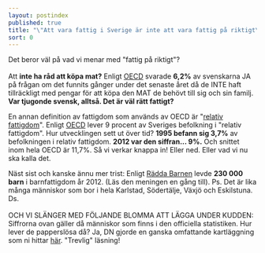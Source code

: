 ```yaml
---
layout: postindex
published: true
title: "\"Att vara fattig i Sverige är inte att vara fattig på riktigt\""
sort: 0
---
```







Det beror väl på vad vi menar med "fattig på riktigt"? <br><br>Att **inte ha råd att köpa mat?** Enligt [OECD](http://www.oecd.org/els/soc/OECD2014-SocietyAtAGlance2014.pdf "OECD - Society at a glance 2014") svarade **6,2%** av svenskarna JA på frågan om det funnits gånger under det senaste året då de INTE haft tillräckligt med pengar för att köpa den MAT de behövt till sig och sin familj. **Var tjugonde svensk, alltså. Det är väl rätt fattigt?**

En annan definition av fattigdom som används av OECD är "[relativ fattigdom](http://www.oecd-ilibrary.org/sites/factbook-2010-en/11/02/02/index.html?itemId=/content/chapter/factbook-2010-89-en)". Enligt [OECD](http://www.oecd.org/social/inequality.htm "OECD - Inequality") lever 9 procent av Sveriges befolkning i "relativ fattigdom". Hur utvecklingen sett ut över tid? **1995 befann sig 3,7%** av befolkningen i relativ fattigdom. **2012 var den siffran... 9%.** Och snittet inom hela OECD är 11,7%. Så vi verkar knappa in! Eller ned. Eller vad vi nu ska kalla det.

Näst sist och kanske ännu mer trist: Enligt [Rädda Barnen](https://www.raddabarnen.se/Documents/vad-vi-gor/sverige/samhallets-ansvar/barnfattigdom/rb_fattigdom_2014_klar2_webb_.pdf) levde **230 000 barn** i barnfattigdom år 2012. (Läs den meningen en gång till). Ps. Det är lika många människor som bor i hela Karlstad, Södertälje, Växjö och Eskilstuna. Ds.
<br><br>
OCH VI SLÄNGER MED FÖLJANDE BLOMMA ATT LÄGGA UNDER KUDDEN: Siffrorna ovan gäller då människor som finns i den officiella statistiken. Hur lever de papperslösa då? Ja, DN gjorde en ganska omfattande kartläggning som ni hittar [här](http://www.dn.se/nyheter/sverige/skuggsamhallet-mitt-ibland-oss/). "Trevlig" läsning!
